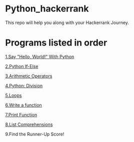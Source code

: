 # Python_hackerrank
This repo will help you along with your Hackerrank Journey.
# Programs listed in order
[1.Say "Hello, World!" With Python](https://github.com/DeepakAdoor05/Python_hackerrank/blob/main/hello_world.py)

[2.Python If-Else](https://github.com/DeepakAdoor05/Python_hackerrank/blob/main/if_else.py)

[3.Arithmetic Operators](https://github.com/DeepakAdoor05/Python_hackerrank/blob/main/arithmetic_operators.py)

[4.Python: Division](https://github.com/DeepakAdoor05/Python_hackerrank/blob/main/division.py)

[5.Loops](https://github.com/DeepakAdoor05/Python_hackerrank/blob/main/loops.py)

[6.Write a function](https://github.com/DeepakAdoor05/Python_hackerrank/blob/main/leap_year.py)

[7.Print Function](https://github.com/DeepakAdoor05/Python_hackerrank/blob/main/print_function.py)

[8.List Comprehensions](https://github.com/DeepakAdoor05/Python_hackerrank/blob/main/list_comprehension.py)

9.Find the Runner-Up Score!
